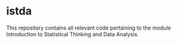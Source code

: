 # istda
This repository contains all relevant code pertaining to the module Introduction to Statistical Thinking and Data Analysis.
